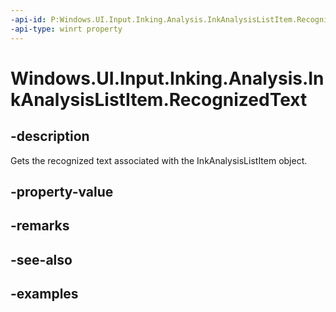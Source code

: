 ```yaml
---
-api-id: P:Windows.UI.Input.Inking.Analysis.InkAnalysisListItem.RecognizedText
-api-type: winrt property
---
```


<!-- Property syntax.
public string RecognizedText { get; }
-->

# Windows.UI.Input.Inking.Analysis.InkAnalysisListItem.RecognizedText

## -description

Gets the recognized text associated with the InkAnalysisListItem object.

## -property-value

## -remarks

## -see-also

## -examples

